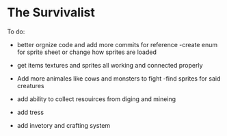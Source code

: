 # The Survivalist

To do:

*   better orgnize code and add more commits for reference
        -create enum for sprite sheet or change how sprites are loaded

*   get items textures and sprites all working and connected properly

*   Add more animales like cows and monsters to fight
        -find sprites for said creatures

*   add ability to collect resouirces from diging and mineing

*   add tress

*   add invetory and crafting system
